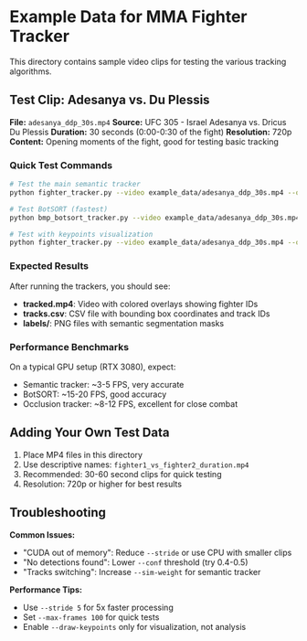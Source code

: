 # Example Data for MMA Fighter Tracker

This directory contains sample video clips for testing the various tracking algorithms.

## Test Clip: Adesanya vs. Du Plessis

**File:** `adesanya_ddp_30s.mp4`
**Source:** UFC 305 - Israel Adesanya vs. Dricus Du Plessis
**Duration:** 30 seconds (0:00-0:30 of the fight)
**Resolution:** 720p
**Content:** Opening moments of the fight, good for testing basic tracking

### Quick Test Commands

```bash
# Test the main semantic tracker
python fighter_tracker.py --video example_data/adesanya_ddp_30s.mp4 --outdir test_results/semantic --max-frames 150

# Test BotSORT (fastest)
python bmp_botsort_tracker.py --video example_data/adesanya_ddp_30s.mp4 --outdir test_results/botsort --max-frames 150

# Test with keypoints visualization
python fighter_tracker.py --video example_data/adesanya_ddp_30s.mp4 --outdir test_results/keypoints --max-frames 150 --draw-keypoints
```

### Expected Results

After running the trackers, you should see:
- **tracked.mp4**: Video with colored overlays showing fighter IDs
- **tracks.csv**: CSV file with bounding box coordinates and track IDs
- **labels/**: PNG files with semantic segmentation masks

### Performance Benchmarks

On a typical GPU setup (RTX 3080), expect:
- Semantic tracker: ~3-5 FPS, very accurate
- BotSORT: ~15-20 FPS, good accuracy
- Occlusion tracker: ~8-12 FPS, excellent for close combat

## Adding Your Own Test Data

1. Place MP4 files in this directory
2. Use descriptive names: `fighter1_vs_fighter2_duration.mp4`
3. Recommended: 30-60 second clips for quick testing
4. Resolution: 720p or higher for best results

## Troubleshooting

**Common Issues:**
- "CUDA out of memory": Reduce `--stride` or use CPU with smaller clips
- "No detections found": Lower `--conf` threshold (try 0.4-0.5)
- "Tracks switching": Increase `--sim-weight` for semantic tracker

**Performance Tips:**
- Use `--stride 5` for 5x faster processing
- Set `--max-frames 100` for quick tests
- Enable `--draw-keypoints` only for visualization, not analysis

